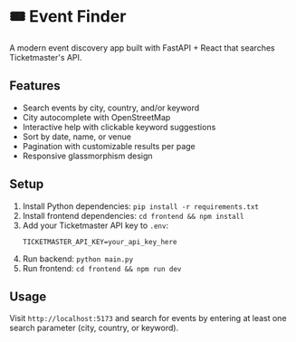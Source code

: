 # 🎟️ Event Finder

A modern event discovery app built with FastAPI + React that searches Ticketmaster's API.

## Features
- Search events by city, country, and/or keyword
- City autocomplete with OpenStreetMap
- Interactive help with clickable keyword suggestions  
- Sort by date, name, or venue
- Pagination with customizable results per page
- Responsive glassmorphism design

## Setup
1. Install Python dependencies: `pip install -r requirements.txt`
2. Install frontend dependencies: `cd frontend && npm install`
3. Add your Ticketmaster API key to `.env`:
   ```
   TICKETMASTER_API_KEY=your_api_key_here
   ```
4. Run backend: `python main.py`
5. Run frontend: `cd frontend && npm run dev`

## Usage
Visit `http://localhost:5173` and search for events by entering at least one search parameter (city, country, or keyword).
